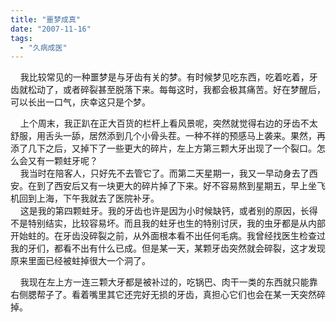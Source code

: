 ```yaml
---
title: "噩梦成真"
date: "2007-11-16"
tags: 
  - "久病成医"
---
```


    我比较常见的一种噩梦是与牙齿有关的梦。有时候梦见吃东西，吃着吃着，牙齿就松动了，或者碎裂甚至脱落下来。每每这时，我都会极其痛苦。好在梦醒后，可以长出一口气，庆幸这只是个梦。

    上个周末，我正趴在正大百货的栏杆上看风景呢，突然就觉得右边的牙齿不太舒服，用舌头一舔，居然添到几个小骨头茬。一种不祥的预感马上袭来。果然，再添了几下之后，又掉下了一些更大的碎片，左上方第三颗大牙出现了一个裂口。怎么会又有一颗蛀牙呢？  
    我当时在陪客人，只好先不去管它了。而第二天星期一，我又一早动身去了西安。在到了西安后又有一块更大的碎片掉了下来。好不容易熬到星期五，早上坐飞机回到上海，下午我就去了医院补牙。  
    这是我的第四颗蛀牙。我的牙齿也许是因为小时候缺钙，或者别的原因，长得不是特别结实，比较容易坏。而且我的蛀牙也生的特别讨厌，我的虫牙都是从内部开始蛀的。在牙齿没碎裂之前，从外面根本看不出任何毛病。我曾经找医生检查过我的牙们，都看不出有什么已成。但是某一天，某颗牙齿突然就会碎裂，这才发现原来里面已经被蛀掉很大一个洞了。

    我现在左上方一连三颗大牙都是被补过的，吃锅巴、肉干一类的东西就只能靠右侧腮帮子了。看着嘴里其它还完好无损的牙齿，真担心它们也会在某一天突然碎掉。


